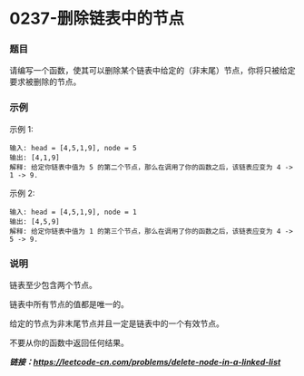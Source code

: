 # 0237-删除链表中的节点

### 题目

请编写一个函数，使其可以删除某个链表中给定的（非末尾）节点，你将只被给定要求被删除的节点。

### 示例

示例 1:

    输入: head = [4,5,1,9], node = 5
    输出: [4,1,9]
    解释: 给定你链表中值为 5 的第二个节点，那么在调用了你的函数之后，该链表应变为 4 -> 1 -> 9.
示例 2:

    输入: head = [4,5,1,9], node = 1
    输出: [4,5,9]
    解释: 给定你链表中值为 1 的第三个节点，那么在调用了你的函数之后，该链表应变为 4 -> 5 -> 9.

### 说明

链表至少包含两个节点。

链表中所有节点的值都是唯一的。

给定的节点为非末尾节点并且一定是链表中的一个有效节点。

不要从你的函数中返回任何结果。

***链接：https://leetcode-cn.com/problems/delete-node-in-a-linked-list***
